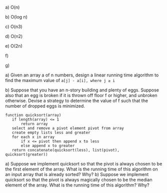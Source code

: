 a) O(n)

b) O(log n)

c) O(n3)

d) O(n2)

e) O(2n)

f) 

g)


a) Given an array a of n numbers, design a linear running time algorithm to find the maximum value of ```a[j] - a[i], where j ≥ i```

b) Suppose that you have an n-story building and plenty of eggs. Suppose also that an egg is broken if it is thrown off floor f or higher, and unbroken otherwise. Devise a strategy to determine the value of f such that the number of dropped eggs is minimized.

```
function quicksort(array)
   if length(array) <= 1
       return array
   select and remove a pivot element pivot from array
   create empty lists less and greater
   for each x in array
       if x <= pivot then append x to less
       else append x to greater
   return concatenate(quicksort(less), list(pivot), quicksort(greater))
```
a) Suppose we implement quicksort so that the pivot is always chosen to be the first element of the array. What is the running time of this algorithm on an input array that is already sorted? Why?
b) Suppose we implement quicksort so that the pivot is always magically chosen to be the median element of the array. What is the running time of this algorithm? Why?